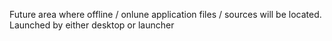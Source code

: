 Future area where offline / onlune application files / sources will be located.
Launched by either desktop or launcher
